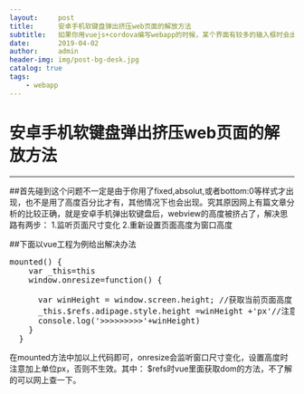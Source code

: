 ```yaml
---
layout:     post
title:      安卓手机软键盘弹出挤压web页面的解放方法
subtitle:   如果你用vuejs+cordova编写webapp的时候，某个界面有较多的输入框时会出现这个问题，这里教你一个亲测有效且简单的解决办法
date:       2019-04-02
author:     admin
header-img: img/post-bg-desk.jpg
catalog: true
tags:
    - webapp
---
```


# 安卓手机软键盘弹出挤压web页面的解放方法

------

##首先碰到这个问题不一定是由于你用了fixed,absolut,或者bottom:0等样式才出现，也不是用了高度百分比才有，其他情况下也会出现。究其原因网上有篇文章分析的比较正确，就是安卓手机弹出软键盘后，webview的高度被挤占了，解决思路有两步：
1.监听页面尺寸变化
2.重新设置页面高度为窗口高度

##下面以vue工程为例给出解决办法
<pre>mounted() {
    var _this=this
    window.onresize=function() {
      
      var winHeight = window.screen.height; //获取当前页面高度
      _this.$refs.adipage.style.height =winHeight +'px'//注意加px
      console.log('>>>>>>>>>'+winHeight)
    }
  }
</pre>
在mounted方法中加以上代码即可，onresize会监听窗口尺寸变化，设置高度时注意加上单位px，否则不生效。其中：
$refs时vue里面获取dom的方法，不了解的可以网上查一下。